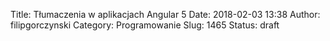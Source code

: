 Title: Tłumaczenia w aplikacjach Angular 5
Date: 2018-02-03 13:38
Author: filipgorczynski
Category: Programowanie
Slug: 1465
Status: draft



